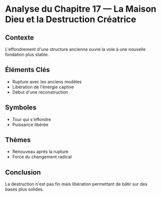 # Analyse du Chapitre 17 — La Maison Dieu et la Destruction Créatrice

## Contexte
L'effondrement d'une structure ancienne ouvre la voie à une nouvelle fondation plus stable.

## Éléments Clés
- Rupture avec les anciens modèles
- Libération de l'énergie captive
- Début d'une reconstruction

## Symboles
- Tour qui s'effondre
- Puissance libérée

## Thèmes
- Renouveau après la rupture
- Force du changement radical

## Conclusion
La destruction n'est pas fin mais libération permettant de bâtir sur des bases plus solides.

